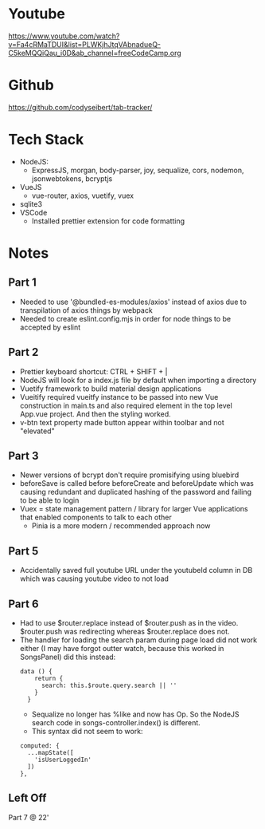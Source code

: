 # Youtube
https://www.youtube.com/watch?v=Fa4cRMaTDUI&list=PLWKjhJtqVAbnadueQ-C5keMQQiQau_i0D&ab_channel=freeCodeCamp.org

# Github
https://github.com/codyseibert/tab-tracker/

# Tech Stack
- NodeJS: 
  - ExpressJS, morgan, body-parser, joy, sequalize, cors, nodemon, jsonwebtokens, bcryptjs
- VueJS
  - vue-router, axios, vuetify, vuex
- sqlite3
- VSCode
  - Installed prettier extension for code formatting

# Notes
## Part 1
- Needed to use '@bundled-es-modules/axios' instead of axios due to transpilation of axios things by webpack
- Needed to create eslint.config.mjs in order for node things to be accepted by eslint

## Part 2
- Prettier keyboard shortcut: CTRL + SHIFT + |
- NodeJS will look for a index.js file by default when importing a directory
- Vuetify framework to build material design applications
- Vueitify required vueitfy instance to be passed into new Vue construction in main.ts and also required <v-app> element in the top level App.vue project. And then the styling worked.
- v-btn text property made button appear within toolbar and not "elevated"

## Part 3
- Newer versions of bcrypt don't require promisifying using bluebird
- beforeSave is called before beforeCreate and beforeUpdate which was causing redundant and duplicated hashing of the password and failing to be able to login
- Vuex = state management pattern / library for larger Vue applications that enabled components to talk to each other
  - Pinia is a more modern / recommended approach now

## Part 5
- Accidentally saved full youtube URL under the youtubeId column in DB which was causing youtube video to not load

## Part 6
- Had to use $router.replace instead of $router.push as in the video. $router.push was redirecting whereas $router.replace does not.
- The handler for loading the search param during page load did not work either (I may have forgot outter watch, because this worked in SongsPanel) did this instead:
  ```
  data () {
      return {
        search: this.$route.query.search || ''
      }
    }
  ```
  - Sequalize no longer has %like and now has Op. So the NodeJS search code in songs-controller.index() is different.
  - This syntax did not seem to work:
  ```
  computed: {
    ...mapState([
      'isUserLoggedIn'
    ])
  },
  ```

## Left Off
Part 7 @ 22'